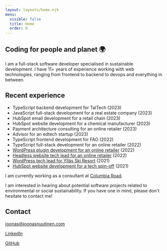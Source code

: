 ```yaml
---
layout: layouts/home.njk
menu:
  visible: false
  title: Home
  order: 0
---
```


## Coding for people and planet 🌍

I am a full-stack software developer specialised in sustainable development. I have 11+ years of experience working with web technologies, ranging from frontend to backend to devops and everything in between.

## Recent experience

- TypeScript backend development for TalTech (2023)
- JavaScript full-stack development for a real estate company (2023)
- HubSpot email development for a retail chain (2023)
- HubSpot website development for a chemical manufacturer (2023)
- Payment architecture consulting for an online retailer (2023)
- Advisor for an edtech startup (2023)
- TypeScript frontend development for FAO (2022)
- TypeScript full-stack development for an online retailer (2022)
- [WordPress plugin development for an online retailer](/blog/wordpress-plugin-development-for-an-online-retailer-2022) (2022)
- [Headless website tech lead for an online retailer](/blog/headless-website-tech-lead-for-an-online-retailer) (2022)
- [WordPress tech lead for Ylläs Ski Resort](/blog/wordpress-tech-lead-for-yllas-ski-resort-2021/) (2021)
- [HubSpot website development for a tech spin-off](/blog/hubspot-website-development-for-tech-spin-off-2021) (2021)

I am currently working as a consultant at [Columbia Road](https://www.columbiaroad.com/).

I am interested in hearing about potential software projects related to environmental or social sustainability. If you have one in mind, please don't hesitate to contact me!

## Contact

[joonas@joonasnuutinen.com](mailto:joonas@joonasnuutinen.com)

[LinkedIn](https://www.linkedin.com/in/joonasn/)

[GitHub](https://github.com/joonasnuutinen)
